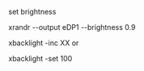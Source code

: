 set brightness

xrandr --output eDP1 --brightness 0.9


   xbacklight -inc XX
or

   xbacklight -set 100


